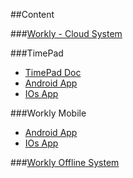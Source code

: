##Content

###[Workly - Cloud System](change-history.md)

###TimePad
 - [TimePad Doc](timepad/timepad-doc.md)
 - [Android App](timepad/timepad-android/timepad-android-change-history.md)
 - [IOs App](timepad/timepad-ios/timepad-ios-change-history.md)
 
###Workly Mobile
 - [Android App](app-android-change-history.md)
 - [IOs App](app-ios-change-history.md)
 
###[Workly Offline System](offline-change-history.md)


